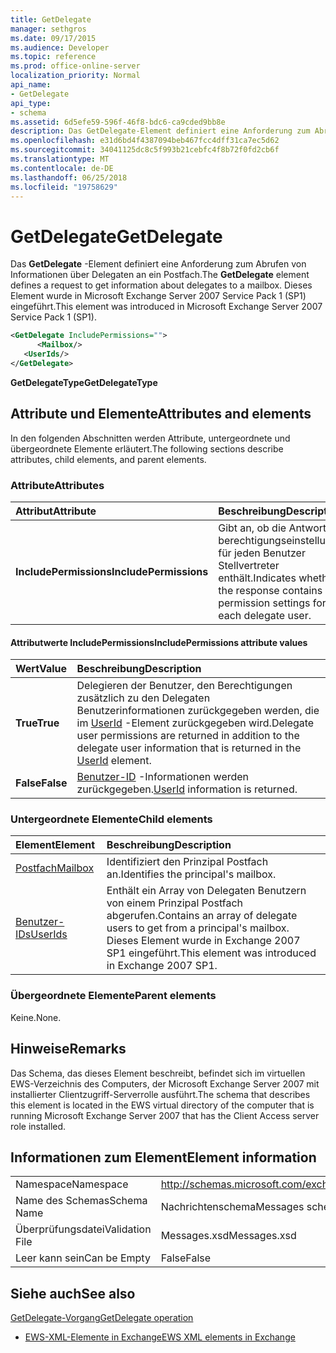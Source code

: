 ```yaml
---
title: GetDelegate
manager: sethgros
ms.date: 09/17/2015
ms.audience: Developer
ms.topic: reference
ms.prod: office-online-server
localization_priority: Normal
api_name:
- GetDelegate
api_type:
- schema
ms.assetid: 6d5efe59-596f-46f8-bdc6-ca9cded9bb8e
description: Das GetDelegate-Element definiert eine Anforderung zum Abrufen von Informationen über Delegaten an ein Postfach. Dieses Element wurde in Microsoft Exchange Server 2007 Service Pack 1 (SP1) eingeführt.
ms.openlocfilehash: e31d6bd4f4387094beb467fcc4dff31ca7ec5d62
ms.sourcegitcommit: 34041125dc8c5f993b21cebfc4f8b72f0fd2cb6f
ms.translationtype: MT
ms.contentlocale: de-DE
ms.lasthandoff: 06/25/2018
ms.locfileid: "19758629"
---
```

# <a name="getdelegate"></a><span data-ttu-id="2ae07-104">GetDelegate</span><span class="sxs-lookup"><span data-stu-id="2ae07-104">GetDelegate</span></span>

<span data-ttu-id="2ae07-105">Das **GetDelegate** -Element definiert eine Anforderung zum Abrufen von Informationen über Delegaten an ein Postfach.</span><span class="sxs-lookup"><span data-stu-id="2ae07-105">The **GetDelegate** element defines a request to get information about delegates to a mailbox.</span></span> <span data-ttu-id="2ae07-106">Dieses Element wurde in Microsoft Exchange Server 2007 Service Pack 1 (SP1) eingeführt.</span><span class="sxs-lookup"><span data-stu-id="2ae07-106">This element was introduced in Microsoft Exchange Server 2007 Service Pack 1 (SP1).</span></span> 
  
```xml
<GetDelegate IncludePermissions="">
      <Mailbox/>
   <UserIds/>
</GetDelegate>
```

 <span data-ttu-id="2ae07-107">**GetDelegateType**</span><span class="sxs-lookup"><span data-stu-id="2ae07-107">**GetDelegateType**</span></span>
## <a name="attributes-and-elements"></a><span data-ttu-id="2ae07-108">Attribute und Elemente</span><span class="sxs-lookup"><span data-stu-id="2ae07-108">Attributes and elements</span></span>

<span data-ttu-id="2ae07-109">In den folgenden Abschnitten werden Attribute, untergeordnete und übergeordnete Elemente erläutert.</span><span class="sxs-lookup"><span data-stu-id="2ae07-109">The following sections describe attributes, child elements, and parent elements.</span></span>
  
### <a name="attributes"></a><span data-ttu-id="2ae07-110">Attribute</span><span class="sxs-lookup"><span data-stu-id="2ae07-110">Attributes</span></span>

|<span data-ttu-id="2ae07-111">**Attribut**</span><span class="sxs-lookup"><span data-stu-id="2ae07-111">**Attribute**</span></span>|<span data-ttu-id="2ae07-112">**Beschreibung**</span><span class="sxs-lookup"><span data-stu-id="2ae07-112">**Description**</span></span>|
|:-----|:-----|
|<span data-ttu-id="2ae07-113">**IncludePermissions**</span><span class="sxs-lookup"><span data-stu-id="2ae07-113">**IncludePermissions**</span></span> <br/> |<span data-ttu-id="2ae07-114">Gibt an, ob die Antwort berechtigungseinstellungen für jeden Benutzer Stellvertreter enthält.</span><span class="sxs-lookup"><span data-stu-id="2ae07-114">Indicates whether the response contains permission settings for each delegate user.</span></span>  <br/> |
   
#### <a name="includepermissions-attribute-values"></a><span data-ttu-id="2ae07-115">Attributwerte IncludePermissions</span><span class="sxs-lookup"><span data-stu-id="2ae07-115">IncludePermissions attribute values</span></span>

|<span data-ttu-id="2ae07-116">**Wert**</span><span class="sxs-lookup"><span data-stu-id="2ae07-116">**Value**</span></span>|<span data-ttu-id="2ae07-117">**Beschreibung**</span><span class="sxs-lookup"><span data-stu-id="2ae07-117">**Description**</span></span>|
|:-----|:-----|
|<span data-ttu-id="2ae07-118">**True**</span><span class="sxs-lookup"><span data-stu-id="2ae07-118">**True**</span></span> <br/> |<span data-ttu-id="2ae07-119">Delegieren der Benutzer, den Berechtigungen zusätzlich zu den Delegaten Benutzerinformationen zurückgegeben werden, die im [UserId](userid.md) -Element zurückgegeben wird.</span><span class="sxs-lookup"><span data-stu-id="2ae07-119">Delegate user permissions are returned in addition to the delegate user information that is returned in the [UserId](userid.md) element.</span></span>  <br/> |
|<span data-ttu-id="2ae07-120">**False**</span><span class="sxs-lookup"><span data-stu-id="2ae07-120">**False**</span></span> <br/> |<span data-ttu-id="2ae07-121">[Benutzer-ID](userid.md) -Informationen werden zurückgegeben.</span><span class="sxs-lookup"><span data-stu-id="2ae07-121">[UserId](userid.md) information is returned.</span></span>  <br/> |
   
### <a name="child-elements"></a><span data-ttu-id="2ae07-122">Untergeordnete Elemente</span><span class="sxs-lookup"><span data-stu-id="2ae07-122">Child elements</span></span>

|<span data-ttu-id="2ae07-123">**Element**</span><span class="sxs-lookup"><span data-stu-id="2ae07-123">**Element**</span></span>|<span data-ttu-id="2ae07-124">**Beschreibung**</span><span class="sxs-lookup"><span data-stu-id="2ae07-124">**Description**</span></span>|
|:-----|:-----|
|[<span data-ttu-id="2ae07-125">Postfach</span><span class="sxs-lookup"><span data-stu-id="2ae07-125">Mailbox</span></span>](mailbox.md) <br/> |<span data-ttu-id="2ae07-126">Identifiziert den Prinzipal Postfach an.</span><span class="sxs-lookup"><span data-stu-id="2ae07-126">Identifies the principal's mailbox.</span></span>  <br/> |
|[<span data-ttu-id="2ae07-127">Benutzer-IDs</span><span class="sxs-lookup"><span data-stu-id="2ae07-127">UserIds</span></span>](userids.md) <br/> |<span data-ttu-id="2ae07-128">Enthält ein Array von Delegaten Benutzern von einem Prinzipal Postfach abgerufen.</span><span class="sxs-lookup"><span data-stu-id="2ae07-128">Contains an array of delegate users to get from a principal's mailbox.</span></span> <span data-ttu-id="2ae07-129">Dieses Element wurde in Exchange 2007 SP1 eingeführt.</span><span class="sxs-lookup"><span data-stu-id="2ae07-129">This element was introduced in Exchange 2007 SP1.</span></span>  <br/> |
   
### <a name="parent-elements"></a><span data-ttu-id="2ae07-130">Übergeordnete Elemente</span><span class="sxs-lookup"><span data-stu-id="2ae07-130">Parent elements</span></span>

<span data-ttu-id="2ae07-131">Keine.</span><span class="sxs-lookup"><span data-stu-id="2ae07-131">None.</span></span>
  
## <a name="remarks"></a><span data-ttu-id="2ae07-132">Hinweise</span><span class="sxs-lookup"><span data-stu-id="2ae07-132">Remarks</span></span>

<span data-ttu-id="2ae07-133">Das Schema, das dieses Element beschreibt, befindet sich im virtuellen EWS-Verzeichnis des Computers, der Microsoft Exchange Server 2007 mit installierter Clientzugriff-Serverrolle ausführt.</span><span class="sxs-lookup"><span data-stu-id="2ae07-133">The schema that describes this element is located in the EWS virtual directory of the computer that is running Microsoft Exchange Server 2007 that has the Client Access server role installed.</span></span>
  
## <a name="element-information"></a><span data-ttu-id="2ae07-134">Informationen zum Element</span><span class="sxs-lookup"><span data-stu-id="2ae07-134">Element information</span></span>

|||
|:-----|:-----|
|<span data-ttu-id="2ae07-135">Namespace</span><span class="sxs-lookup"><span data-stu-id="2ae07-135">Namespace</span></span>  <br/> |http://schemas.microsoft.com/exchange/services/2006/messages  <br/> |
|<span data-ttu-id="2ae07-136">Name des Schemas</span><span class="sxs-lookup"><span data-stu-id="2ae07-136">Schema Name</span></span>  <br/> |<span data-ttu-id="2ae07-137">Nachrichtenschema</span><span class="sxs-lookup"><span data-stu-id="2ae07-137">Messages schema</span></span>  <br/> |
|<span data-ttu-id="2ae07-138">Überprüfungsdatei</span><span class="sxs-lookup"><span data-stu-id="2ae07-138">Validation File</span></span>  <br/> |<span data-ttu-id="2ae07-139">Messages.xsd</span><span class="sxs-lookup"><span data-stu-id="2ae07-139">Messages.xsd</span></span>  <br/> |
|<span data-ttu-id="2ae07-140">Leer kann sein</span><span class="sxs-lookup"><span data-stu-id="2ae07-140">Can be Empty</span></span>  <br/> |<span data-ttu-id="2ae07-141">False</span><span class="sxs-lookup"><span data-stu-id="2ae07-141">False</span></span>  <br/> |
   
## <a name="see-also"></a><span data-ttu-id="2ae07-142">Siehe auch</span><span class="sxs-lookup"><span data-stu-id="2ae07-142">See also</span></span>



[<span data-ttu-id="2ae07-143">GetDelegate-Vorgang</span><span class="sxs-lookup"><span data-stu-id="2ae07-143">GetDelegate operation</span></span>](getdelegate-operation.md)


- [<span data-ttu-id="2ae07-144">EWS-XML-Elemente in Exchange</span><span class="sxs-lookup"><span data-stu-id="2ae07-144">EWS XML elements in Exchange</span></span>](ews-xml-elements-in-exchange.md)

